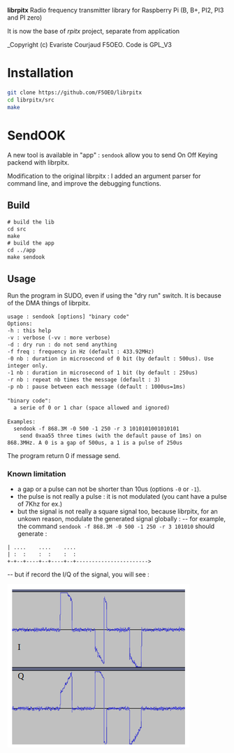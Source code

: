 **librpitx** Radio frequency transmitter library for Raspberry Pi (B, B+, PI2, PI3 and PI zero)

It is now the base of *rpitx* project, separate from application

_Copyright (c) Evariste Courjaud F5OEO. Code is GPL_V3

# Installation

```sh
git clone https://github.com/F5OEO/librpitx
cd librpitx/src
make
```

# SendOOK

A new tool is available in "app" : `sendook` allow you to send On Off Keying packend with librpitx.

Modification to the original librpitx : I added an argument parser for command line, and improve the debugging functions. 

## Build
```
# build the lib
cd src
make
# build the app
cd ../app
make sendook
```

## Usage

Run the program in SUDO, even if using the "dry run" switch. It is because of the DMA things of librpitx.
```
usage : sendook [options] "binary code"
Options:
-h : this help
-v : verbose (-vv : more verbose)
-d : dry run : do not send anything
-f freq : frequency in Hz (default : 433.92MHz)
-0 nb : duration in microsecond of 0 bit (by default : 500us). Use integer only.
-1 nb : duration in microsecond of 1 bit (by default : 250us)
-r nb : repeat nb times the message (default : 3)
-p nb : pause between each message (default : 1000us=1ms)

"binary code":
  a serie of 0 or 1 char (space allowed and ignored)

Examples:
  sendook -f 868.3M -0 500 -1 250 -r 3 1010101001010101
    send 0xaa55 three times (with the default pause of 1ms) on 868.3MHz. A 0 is a gap of 500us, a 1 is a pulse of 250us
```
The program return 0 if message send.

### Known limitation

- a gap or a pulse can not be shorter than 10us (options `-0` or `-1`).
- the pulse is not really a pulse : it is not modulated (you cant have a pulse of 7Khz for ex.)
- but the signal is not really a square signal too, because librpitx, for an unkown reason, modulate the generated signal globally :
-- for example, the command `sendook -f 868.3M -0 500 -1 250 -r 3 101010` should generate :
```
| ....    ....    ....
| :  :    :  :    :  :
+-+--+----+--+----+--+----------------------->
```
-- but if record the I/Q of the signal, you will see :

![IQ_sendook.png](IQ_sendook.png)
